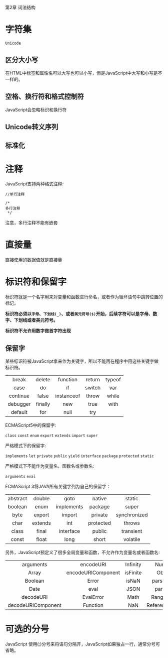 第2章  词法结构

# 字符集
`Unicode`

## 区分大小写
在HTML中标签和属性名可以大写也可以小写，但是JavaScript中大写和小写是不一样的。


## 空格、换行符和格式控制符
JavaScript会忽略标识和换行符


## Unicode转义序列



## 标准化


# 注释
JavaScript支持两种格式注释:
```
//单行注释

/*
多行注释
 */
```
注意，多行注释不能有嵌套

# 直接量
直接使用的数据值就是直接量

# 标识符和保留字
标识符就是一个名字用来对变量和函数进行命名，或者作为循环语句中跳转位置的标记。

**标识符必须以`字母`、`下划线(_)`、或者`美元符号($)`开始，后续字符可以是字母、数字、下划线或者美元符号。**

**标识符不允许用数字做首字符出现**


## 保留字
某些标识符被JavaScript拿来作为关键字，所以不能再在程序中用这些关键字做标识符。

|  |  |  |  |  |
| :-: | :-: | :-: | :-: | :-: |
| break | delete | function | return | typeof |
| case | do | if | switch | var |
| continue | false | instanceof | throw | while |
| debugger | finally | new | true | with |
| default | for | null | try |

ECMAScript5中的保留字:

`class` `const` `enum` `export` `extends` `import` `super`

严格模式下的保留字:

`implements` `let` `private` `public` `yield` `interface` `package` `protected` `static`

严格模式下不能作为变量名、函数名或参数名:

`arguments` `eval`

ECMAScript 3将JAVA所有关键字列为自己的保留字：

| | | | | |
|:-:|:-:|:-:|:-:|:-:|
| abstract | double | goto | native | static |
| boolean | enum | implements | package | super |
| byte | export | import | private | synchronized | 
| char | extends | int | protected | throws |
| class | final | interface | public | transient |
| const | float | long | short | volatile |

另外，JavaScript预定义了很多全局变量和函数，不允许作为变量名或者函数名:

| | | | | |
|:-:|:-:|:-:|:-:|:-:|
| arguments | encodeURI | Infinity | Number | RegExp |
| Array | encodeURIComponent | isFinite | Object | String |
| Boolean | Error | isNaN | parseFloat | SyntaxError | 
| Date | eval | JSON | parseInt | TypeError |
| decodeURI | EvalError | Math | RangeError | undefined |
| decodeURIComponent | Function | NaN | ReferenceError | URIError |


# 可选的分号
JavaScript 使用(;)分号来将语句分隔开，JavaScript如果独占一行，通常分号可省略。 
